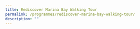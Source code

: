 ```yaml
---
title: Rediscover Marina Bay Walking Tour
permalink: /programmes/rediscover-marina-bay-walking-tour/
description: ""
---
```


